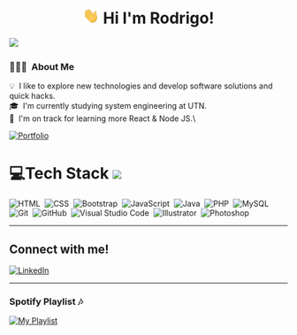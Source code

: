 <h1 align="center"><img src="https://raw.githubusercontent.com/ABSphreak/ABSphreak/master/gifs/Hi.gif" width="30px">  Hi I'm Rodrigo!</h1>

<!--horizontal divider(gradiant)-->
<img src="https://user-images.githubusercontent.com/73097560/115834477-dbab4500-a447-11eb-908a-139a6edaec5c.gif">

### 👨🏻‍💻 &nbsp;About Me

💡 &nbsp;I like to explore new technologies and develop software solutions and quick hacks.\
🎓 &nbsp;I'm currently studying system engineering at UTN.\
🌱 &nbsp;I'm on track for learning more React & Node JS.\


[![Portfolio](https://img.shields.io/badge/Portfolio-Link-2d2d2d?style=for-the-badge&labelColor=gray&color=black)](https://portfolio-production-caef.up.railway.app/)






# 💻Tech Stack <img src = "https://media2.giphy.com/media/QssGEmpkyEOhBCb7e1/giphy.gif?cid=ecf05e47a0n3gi1bfqntqmob8g9aid1oyj2wr3ds3mg700bl&rid=giphy.gif" width = 32px> 

![HTML](https://img.shields.io/badge/-HTML-05122A?style=flat&logo=html5&logoColor=E34F26)&nbsp;
![CSS](https://img.shields.io/badge/-CSS-05122A?style=flat&logo=css3&logoColor=1572B6)&nbsp;
![Bootstrap](https://img.shields.io/badge/-Bootstrap-05122A?style=flat&logo=bootstrap&logoColor=7952B3)&nbsp;
![JavaScript](https://img.shields.io/badge/-JavaScript-05122A?style=flat&logo=javascript&logoColor=F7DF1E)&nbsp;
![Java](https://img.shields.io/badge/-Java-05122A?style=flat&logo=coffeescript&logoColor=FFA518)&nbsp;
![PHP](https://img.shields.io/badge/-PHP-05122A?style=flat&logo=php&logoColor=777BB4)&nbsp;
![MySQL](https://img.shields.io/badge/-MySQL-05122A?style=flat&logo=mysql&logoColor=4479A1)&nbsp;
![Git](https://img.shields.io/badge/-Git-05122A?style=flat&logo=git&logoColor=F05032)&nbsp;
![GitHub](https://img.shields.io/badge/-GitHub-05122A?style=flat&logo=github)&nbsp;
![Visual Studio Code](https://img.shields.io/badge/-VS%20Code-05122A?style=flat&logo=visual-studio-code&logoColor=007ACC)&nbsp;
![Illustrator](https://img.shields.io/badge/-Illustrator-05122A?style=flat&logo=adobeillustrator&logoColor=FF9A00)&nbsp;
![Photoshop](https://img.shields.io/badge/-Photoshop-05122A?style=flat&logo=adobephotoshop&logoColor=31A8FF)&nbsp;


---

<h2>Connect with me!</h2>

[![LinkedIn](https://img.shields.io/badge/LinkedIn-View_Profile-2d2d2d?style=for-the-badge&labelColor=gray&logo=linkedin&logoColor=white)](https://www.linkedin.com/in/rodrigo-machado-547814205/)

---

### Spotify Playlist 🎶

[![My Playlist](https://img.shields.io/badge/Listen%20%20My%20Playlist-Spotify-1DB954?logo=spotify&color=1DB954&labelColor=000000)](https://open.spotify.com/playlist/3ShwcWN7ij9HMWz0DeGOrV?si=910acfa0f0884918)







